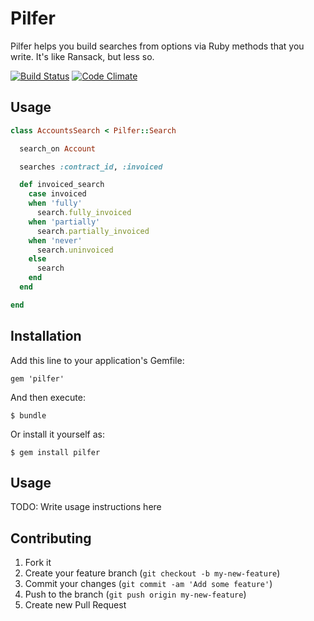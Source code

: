 # Pilfer

Pilfer helps you build searches from options via Ruby methods that you write. It's like Ransack, but less so.

[![Build Status](https://secure.travis-ci.org/nathanl/pilfer.png?branch=master)](http://travis-ci.org/nathanl/pilfer)
[![Code Climate](https://codeclimate.com/github/nathanl/pilfer.png)](https://codeclimate.com/github/nathanl/pilfer)

## Usage

```ruby
class AccountsSearch < Pilfer::Search

  search_on Account

  searches :contract_id, :invoiced

  def invoiced_search
    case invoiced
    when 'fully'
      search.fully_invoiced
    when 'partially'
      search.partially_invoiced
    when 'never'
      search.uninvoiced
    else
      search
    end
  end

end
```

## Installation

Add this line to your application's Gemfile:

    gem 'pilfer'

And then execute:

    $ bundle

Or install it yourself as:

    $ gem install pilfer

## Usage

TODO: Write usage instructions here

## Contributing

1. Fork it
2. Create your feature branch (`git checkout -b my-new-feature`)
3. Commit your changes (`git commit -am 'Add some feature'`)
4. Push to the branch (`git push origin my-new-feature`)
5. Create new Pull Request
